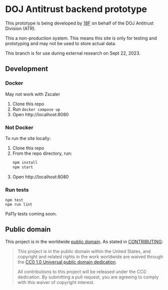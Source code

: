 # DOJ Antitrust backend prototype

This prototype is being developed by [18F](https://18f.gsa.gov/) on behalf of the DOJ Antitrust Division (ATR).

This a non-production system. This means this site is only for testing and prototyping and may not be used to store actual data.

This branch is for use during external research on Sept 22, 2023.

## Development

### Docker

May not work with Zscaler
1. Clone this repo
2. Run `docker compose up`
3. Open http://localhost:8080

### Not Docker

To run the site locally:

1. Clone this repo
2. From the repo directory, run:
   ```sh
   npm install
   npm start
   ```
3. Open http://localhost:8080

### Run tests

```
npm test
npm run lint
```

Pa11y tests coming soon.

## Public domain

This project is in the worldwide [public domain](LICENSE.md). As stated in
[CONTRIBUTING](https://handbook.tts.gsa.gov/contributing/):

> This project is in the public domain within the United States, and copyright
> and related rights in the work worldwide are waived through the
> [CC0 1.0 Universal public domain dedication](https://creativecommons.org/publicdomain/zero/1.0/).
>
> All contributions to this project will be released under the CC0 dedication.
> By submitting a pull request, you are agreeing to comply with this waiver of
> copyright interest.

